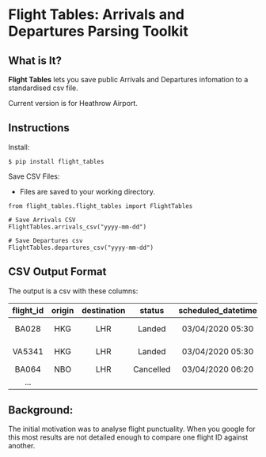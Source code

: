 # Flight Tables: Arrivals and Departures Parsing Toolkit
## What is It?

**Flight Tables** lets you save public Arrivals and Departures infomation to a standardised csv file.  

Current version is for Heathrow Airport.

## Instructions
Install:
```
$ pip install flight_tables
```
Save CSV Files:
* Files are saved to your working directory. 

```         
from flight_tables.flight_tables import FlightTables

# Save Arrivals CSV
FlightTables.arrivals_csv("yyyy-mm-dd")

# Save Departures csv
FlightTables.departures_csv("yyyy-mm-dd")
```

## CSV Output Format
The output is a csv with these columns:

| flight_id | origin | destination |   status  | scheduled_datetime |  actual_datetime | delay_mins | code_share |
|:---------:|:------:|:-----------:|:---------:|:------------------:|:----------------:|:----------:|:----------:|
|   BA028   |   HKG  |     LHR     |   Landed  |  03/04/2020 05:30  | 03/04/2020 05:39 |      9     |     No     |
|   VA5341  |   HKG  |     LHR     |   Landed  |  03/04/2020 05:30  | 03/04/2020 05:29 |     -1     |  Alt-Code  |
|   BA064   |   NBO  |     LHR     | Cancelled |  03/04/2020 06:20  |                  |            |  Main-Code |
|    ...    |        |             |           |                    |                  |            |            |

## Background:
The initial motivation was to analyse flight punctuality. When you google for this most results are not detailed enough to compare one flight ID against another.